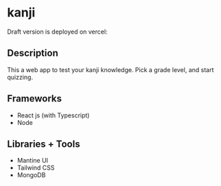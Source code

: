 # kanji

Draft version is deployed on vercel: 

## Description

This a web app to test your kanji knowledge. Pick a grade level, and start quizzing.

## Frameworks
* React js (with Typescript)
* Node

## Libraries + Tools
* Mantine UI
* Tailwind CSS
* MongoDB

